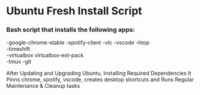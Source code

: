 # Ubuntu Fresh Install Script

### Bash script that installs the following apps:
-google-chrome-stable
-spotify-client
-vlc
-vscode
-htop \
-timeshift \
-virtualbox virtualbox-ext-pack \
-tmux
-git

After Updating and Upgrading Ubuntu, Installing Required Dependencies
It Pinns chrome, spotify, vscode, creates desktop shortcuts and Runs Regular Maintenance & Cleanup tasks
